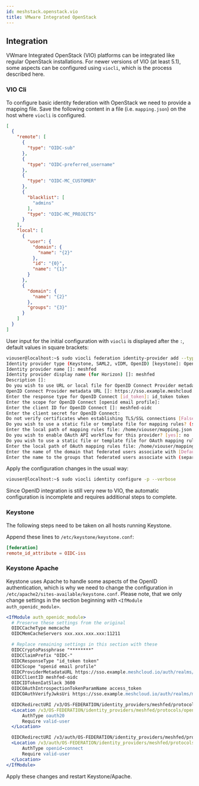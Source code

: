 ```yaml
---
id: meshstack.openstack.vio
title: VMware Integrated OpenStack
---
```


## Integration

VWmare Integrated OpenStack (VIO) platforms can be integrated like regular OpenStack installations.
For newer versions of VIO (at least 5.1), some aspects can be configured using `viocli`, which is the process described here.

### VIO Cli

To configure basic identity federation with OpenStack we need to provide a mapping file.
Save the following content in a file (i.e. `mapping.json`) on the host where `viocli` is configured.

```json
[
  {
    "remote": [
      {
        "type": "OIDC-sub"
      },
      {
        "type": "OIDC-preferred_username"
      },
      {
        "type": "OIDC-MC_CUSTOMER"
      },
      {
        "blacklist": [
          "admins"
        ],
        "type": "OIDC-MC_PROJECTS"
      }
    ],
    "local": [
      {
        "user": {
          "domain": {
            "name": "{2}"
          },
          "id": "{0}",
          "name": "{1}"
        }
      },
      {
        "domain": {
          "name": "{2}"
        },
        "groups": "{3}"
      }
    ]
  }
]
```

User input for the initial configuration with `viocli` is displayed after the `:`, default values in square brackets:

```sh
viouser@localhost:~$ sudo viocli federation identity-provider add --type oidc
Identity provider type (Keystone, SAML2, vIDM, OpenID) [keystone]: OpenID
Identity provider name []: meshfed
Identity provider display name (for Horizon) []: meshfed
Description []:
Do you wish to use URL or local file for OpenID Connect Provider metadata, or enter the Provider details manually? (url, file, input) [url]: url
OpenID Connect Provider metadata URL []: https://sso.example.meshcloud.io/auth/realms/meshfed/.well-known/openid-configuration
Enter the response type for OpenID Connect [id_token]: id_token token
Enter the scope for OpenID Connect [openid email profile]:
Enter the client ID for OpenID Connect []: meshfed-oidc
Enter the client secret for OpenID Connect:
Do not verify certificates when establishing TLS/SSL connections [False]: False
Do you wish to use a static file or template file for mapping rules? (static, template) [static]:
Enter the local path of mapping rules file: /home/viouser/mapping.json
Do you wish to enable OAuth API workflow for this provider? [yes]: no
Do you wish to use a static file or template file for OAuth mapping rules? (static, template) [static]:
Enter the local path of OAuth mapping rules file: /home/viouser/mapping.json
Enter the name of the domain that federated users associate with [Default]:
Enter the name to the groups that federated users associate with (separated by commas ",") []: __federated__
```

Apply the configuration changes in the usual way:

```bash
viouser@localhost:~$ sudo viocli identity configure -p --verbose
```

Since OpenID integration is still very new to VIO, the automatic configuration is incomplete and requires additional steps to complete.


### Keystone

The following steps need to be taken on all hosts running Keystone.

Append these lines to `/etc/keystone/keystone.conf`:

```conf
[federation]
remote_id_attribute = OIDC-iss
```


### Keystone Apache

Keystone uses Apache to handle some aspects of the OpenID authentication, which is why we need to change the configuration in `/etc/apache2/sites-available/keystone.conf`. Please note, that we only change settings in the section beginning with `<IfModule auth_openidc_module>`.

```apache
<IfModule auth_openidc_module>
  # Preserve these settings from the original
  OIDCCacheType memcache
  OIDCMemCacheServers xxx.xxx.xxx.xxx:11211

  # Replace remaining settings in this section with these
  OIDCCryptoPassphrase "********"
  OIDCClaimPrefix "OIDC-"
  OIDCResponseType "id_token token"
  OIDCScope "openid email profile"
  OIDCProviderMetadataURL https://sso.example.meshcloud.io/auth/realms/meshfed/.well-known/openid-configuration
  OIDCClientID meshfed-oidc
  OIDCIDTokenIatSlack 3600
  OIDCOAuthIntrospectionTokenParamName access_token
  OIDCOAuthVerifyJwksUri https://sso.example.meshcloud.io/auth/realms/meshfed/protocol/openid-connect/certs

  OIDCRedirectURI /v3/OS-FEDERATION/identity_providers/meshfed/protocols/openid/auth/redirect
  <Location /v3/OS-FEDERATION/identity_providers/meshfed/protocols/openid/auth>
      AuthType oauth20
      Require valid-user
  </Location>

  OIDCRedirectURI /v3/auth/OS-FEDERATION/identity_providers/meshfed/protocols/openid/websso/redirect
  <Location /v3/auth/OS-FEDERATION/identity_providers/meshfed/protocols/openid/websso>
      AuthType openid-connect
      Require valid-user
  </Location>
</IfModule>
```

Apply these changes and restart Keystone/Apache.
